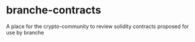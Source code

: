 # branche-contracts
A place for the crypto-community to review solidity contracts proposed for use by branche
